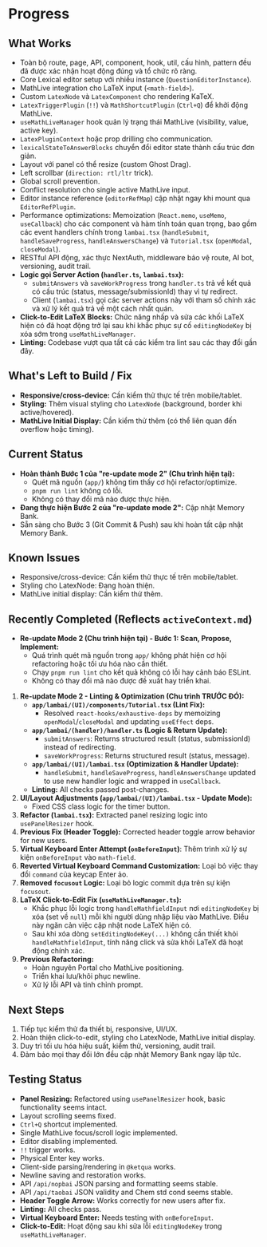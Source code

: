 # Progress

## What Works

- Toàn bộ route, page, API, component, hook, util, cấu hình, pattern đều đã được xác nhận hoạt động đúng và tổ chức rõ ràng.
- Core Lexical editor setup với nhiều instance (`QuestionEditorInstance`).
- MathLive integration cho LaTeX input (`<math-field>`).
- Custom `LatexNode` và `LatexComponent` cho rendering KaTeX.
- `LatexTriggerPlugin` (`!!`) và `MathShortcutPlugin` (`Ctrl+Q`) để khởi động MathLive.
- `useMathLiveManager` hook quản lý trạng thái MathLive (visibility, value, active key).
- `LatexPluginContext` hoặc prop drilling cho communication.
- `lexicalStateToAnswerBlocks` chuyển đổi editor state thành cấu trúc đơn giản.
- Layout với panel có thể resize (custom Ghost Drag).
- Left scrollbar (`direction: rtl/ltr` trick).
- Global scroll prevention.
- Conflict resolution cho single active MathLive input.
- Editor instance reference (`editorRefMap`) cập nhật ngay khi mount qua `EditorRefPlugin`.
- Performance optimizations: Memoization (`React.memo`, `useMemo`, `useCallback`) cho các component và hàm tính toán quan trọng, bao gồm các event handlers chính trong `lambai.tsx` (`handleSubmit`, `handleSaveProgress`, `handleAnswersChange`) và `Tutorial.tsx` (`openModal`, `closeModal`).
- RESTful API động, xác thực NextAuth, middleware bảo vệ route, AI bot, versioning, audit trail.
- **Logic gọi Server Action (`handler.ts`, `lambai.tsx`):**
  - `submitAnswers` và `saveWorkProgress` trong `handler.ts` trả về kết quả có cấu trúc (status, message/submissionId) thay vì tự redirect.
  - Client (`lambai.tsx`) gọi các server actions này với tham số chính xác và xử lý kết quả trả về một cách nhất quán.
- **Click-to-Edit LaTeX Blocks:** Chức năng nhấp và sửa các khối LaTeX hiện có đã hoạt động trở lại sau khi khắc phục sự cố `editingNodeKey` bị xóa sớm trong `useMathLiveManager`.
- **Linting:** Codebase vượt qua tất cả các kiểm tra lint sau các thay đổi gần đây.

## What's Left to Build / Fix

- **Responsive/cross-device:** Cần kiểm thử thực tế trên mobile/tablet.
- **Styling:** Thêm visual styling cho `LatexNode` (background, border khi active/hovered).
- **MathLive Initial Display:** Cần kiểm thử thêm (có thể liên quan đến overflow hoặc timing).

## Current Status

- **Hoàn thành Bước 1 của "re-update mode 2" (Chu trình hiện tại):**
  - Quét mã nguồn (`app/`) không tìm thấy cơ hội refactor/optimize.
  - `pnpm run lint` không có lỗi.
  - Không có thay đổi mã nào được thực hiện.
- **Đang thực hiện Bước 2 của "re-update mode 2":** Cập nhật Memory Bank.
- Sẵn sàng cho Bước 3 (Git Commit & Push) sau khi hoàn tất cập nhật Memory Bank.

## Known Issues

- Responsive/cross-device: Cần kiểm thử thực tế trên mobile/tablet.
- Styling cho LatexNode: Đang hoàn thiện.
- MathLive initial display: Cần kiểm thử thêm.

## Recently Completed (Reflects `activeContext.md`)

- **Re-update Mode 2 (Chu trình hiện tại) - Bước 1: Scan, Propose, Implement:**
  - Quá trình quét mã nguồn trong `app/` không phát hiện cơ hội refactoring hoặc tối ưu hóa nào cần thiết.
  - Chạy `pnpm run lint` cho kết quả không có lỗi hay cảnh báo ESLint.
  - Không có thay đổi mã nào được đề xuất hay triển khai.

1.  **Re-update Mode 2 - Linting & Optimization (Chu trình TRƯỚC ĐÓ):**
    - **`app/lambai/(UI)/components/Tutorial.tsx` (Lint Fix):**
      - Resolved `react-hooks/exhaustive-deps` by memoizing `openModal`/`closeModal` and updating `useEffect` deps.
    - **`app/lambai/(handler)/handler.ts` (Logic & Return Update):**
      - `submitAnswers`: Returns structured result (status, submissionId) instead of redirecting.
      - `saveWorkProgress`: Returns structured result (status, message).
    - **`app/lambai/(UI)/lambai.tsx` (Optimization & Handler Update):**
      - `handleSubmit`, `handleSaveProgress`, `handleAnswersChange` updated to use new handler logic and wrapped in `useCallback`.
    - **Linting:** All checks passed post-changes.
2.  **UI/Layout Adjustments (`app/lambai/(UI)/lambai.tsx` - Update Mode):**
    - Fixed CSS class logic for the timer button.
3.  **Refactor (`lambai.tsx`):** Extracted panel resizing logic into `usePanelResizer` hook.
4.  **Previous Fix (Header Toggle):** Corrected header toggle arrow behavior for new users.
5.  **Virtual Keyboard Enter Attempt (`onBeforeInput`)**: Thêm trình xử lý sự kiện `onBeforeInput` vào `math-field`.
6.  **Reverted Virtual Keyboard Command Customization:** Loại bỏ việc thay đổi `command` của keycap Enter ảo.
7.  **Removed `focusout` Logic:** Loại bỏ logic commit dựa trên sự kiện `focusout`.
8.  **LaTeX Click-to-Edit Fix (`useMathLiveManager.ts`):**
    - Khắc phục lỗi logic trong `handleMathfieldInput` nơi `editingNodeKey` bị xóa (set về `null`) mỗi khi người dùng nhập liệu vào MathLive. Điều này ngăn cản việc cập nhật node LaTeX hiện có.
    - Sau khi xóa dòng `setEditingNodeKey(...)` không cần thiết khỏi `handleMathfieldInput`, tính năng click và sửa khối LaTeX đã hoạt động chính xác.
9.  **Previous Refactoring:**
    - Hoàn nguyên Portal cho MathLive positioning.
    - Triển khai lưu/khôi phục newline.
    - Xử lý lỗi API và tinh chỉnh prompt.

## Next Steps

1. Tiếp tục kiểm thử đa thiết bị, responsive, UI/UX.
2. Hoàn thiện click-to-edit, styling cho LatexNode, MathLive initial display.
3. Duy trì tối ưu hóa hiệu suất, kiểm thử, versioning, audit trail.
4. Đảm bảo mọi thay đổi lớn đều cập nhật Memory Bank ngay lập tức.

## Testing Status

- **Panel Resizing:** Refactored using `usePanelResizer` hook, basic functionality seems intact.
- Layout scrolling seems fixed.
- `Ctrl+Q` shortcut implemented.
- Single MathLive focus/scroll logic implemented.
- Editor disabling implemented.
- `!!` trigger works.
- Physical Enter key works.
- Client-side parsing/rendering in `@ketqua` works.
- Newline saving and restoration works.
- API `/api/nopbai` JSON parsing and formatting seems stable.
- API `/api/taobai` JSON validity and Chem std cond seems stable.
- **Header Toggle Arrow:** Works correctly for new users after fix.
- **Linting:** All checks pass.
- **Virtual Keyboard Enter:** Needs testing with `onBeforeInput`.
- **Click-to-Edit:** Hoạt động sau khi sửa lỗi `editingNodeKey` trong `useMathLiveManager`.
